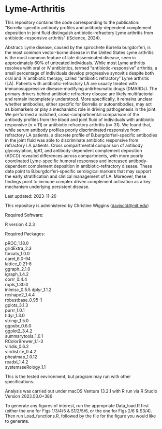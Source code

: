 # Lyme-Arthritis
This repository contains the code corresponding to the publication: "Borrelia-specific antibody profiles and antibody-dependent complement deposition in joint fluid distinguish antibiotic-refractory Lyme arthritis from antibiotic-responsive arthritis" (iScience, 2024).

Abstract: Lyme disease, caused by the spirochete Borrelia burgdorferi, is the most common vector-borne disease in the United States Lyme arthritis is the most common feature of late disseminated disease, seen in approximately 60% of untreated individuals. While most Lyme arthritis resolves with oral or IV antibiotics, termed “antibiotic-responsive” arthritis, a small percentage of individuals develop progressive synovitis despite both oral and IV antibiotic therapy, called “antibiotic refractory” Lyme arthritis (LA). Patients with antibiotic-refractory LA are usually treated with immunosuppressive disease-modifying antirheumatic drugs (DMARDs). The primary drivers behind antibiotic refractory disease are likely multifactorial and remain incompletely understood. More specifically, it remains unclear whether antibodies, either specific for Borrelia or autoantibodies, may act as biomarkers or play a mechanistic role in driving pathogenesis in the joint. We performed a matched, cross-compartmental comparison of the antibody profiles from the blood and joint fluid of individuals with antibiotic responsive (n = 11) or antibiotic refractory arthritis (n= 31). We found that, while serum antibody profiles poorly discriminated responsive from refractory LA patients, a discrete profile of B.burgdorferi-specific antibodies in the joint fluid was able to discriminate antibiotic responsive from refractory LA patients. Cross compartmental comparison of antibody glycosylation, IgA1, and antibody-dependent complement deposition (ADCD) revealed differences across compartments, with more poorly coordinated Lyme-specific humoral responses and increased antibody-dependent complement deposition in antibiotic-refractory disease. These data point to B.burgdorferi-specific serological markers that may support the early stratification and clinical management of LA. Moreover, these findings point to immune complex driven complement activation as a key mechanism underlying persistent disease.

Last updated: 2023-11-20

This repository is administered by Christine Wiggins (daviscld@mit.edu)

Required Software:

R version 4.2.3 

Required Packages:

pROC_1.18.0   
gridExtra_2.3       
forcats_1.0.0       
caret_6.0-94        
lattice_0.21-8      
ggraph_2.1.0       
igraph_1.4.2        
corrr_0.4.4         
ropls_1.30.0   
inlmisc_0.5.5
dplyr_1.1.2         
reshape2_1.4.4     
robustbase_0.95-1   
gplots_3.1.3        
purrr_1.0.1         
tidyr_1.3.0         
stringr_1.5.0      
ggpubr_0.6.0        
ggplot2_3.4.2       
summarytools_1.0.1  
RColorBrewer_1.1-3  
viridis_0.6.2      
viridisLite_0.4.2   
pheatmap_1.0.12     
readxl_1.4.2        
systemsseRology_1.1

This is the tested environment, but program may run with other specifications.

Analysis was carried out under macOS Ventura 13.2.1 with R run via R Studio Version 2023.03.0+386

To generate any figures of interest, run the appropriate Data_load.R first (either the one for Figs 1/3/4/5 & S1/2/5/6, or the one for Figs 2/6 & S3/4). Then run Load_functions.R, followed by the file for the figure you would like to generate. 
